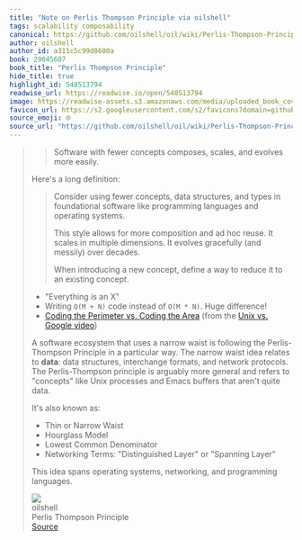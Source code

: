 ```yaml
---
title: "Note on Perlis Thompson Principle via oilshell"
tags: scalability composability
canonical: https://github.com/oilshell/oil/wiki/Perlis-Thompson-Principle
author: oilshell
author_id: a311c5c99d8600a
book: 29045607
book_title: "Perlis Thompson Principle"
hide_title: true
highlight_id: 548513794
readwise_url: https://readwise.io/open/548513794
image: https://readwise-assets.s3.amazonaws.com/media/uploaded_book_covers/profile_265723/oils
favicon_url: https://s2.googleusercontent.com/s2/favicons?domain=github.com
source_emoji: 🌐
source_url: "https://github.com/oilshell/oil/wiki/Perlis-Thompson-Principle#:~:text=%3E%20Software%20with,and%20programming%20languages."
---
```


> > Software with fewer concepts composes, scales, and evolves more easily.
> 
> Here's a long definition:
> 
> > Consider using fewer concepts, data structures, and types in foundational software like programming languages and operating systems.
> >
> > This style allows for more composition and ad hoc reuse. It scales in multiple dimensions. It evolves gracefully (and messily) over decades.
> >
> > When introducing a new concept, define a way to reduce it to an existing concept.
> 
> - "Everything is an X"
> - Writing `O(M + N)` code instead of `O(M * N)`. Huge difference!
> - [Coding the Perimeter vs. Coding the Area](https://www.joshbeckman.org/notes/681443100) (from the [Unix vs. Google video](https://www.youtube.com/watch?v=3Ea3pkTCYx4))
> 
> A software ecosystem that uses a narrow waist is following the Perlis-Thompson Principle in a particular way. The narrow waist idea relates to **data**: data structures, interchange formats, and network protocols. The Perlis-Thompson principle is arguably more general and refers to "concepts" like Unix processes and Emacs buffers that aren't quite data.
> 
> It's also known as:
> 
> - Thin or Narrow Waist
> - Hourglass Model
> - Lowest Common Denominator
> - Networking Terms: "Distinguished Layer" or "Spanning Layer"
> 
> This idea spans operating systems, networking, and programming languages.
> <div class="quoteback-footer"><div class="quoteback-avatar"><img class="mini-favicon" src="https://s2.googleusercontent.com/s2/favicons?domain=github.com"></div><div class="quoteback-metadata"><div class="metadata-inner"><span style="display:none">FROM:</span><div aria-label="oilshell" class="quoteback-author"> oilshell</div><div aria-label="Perlis Thompson Principle" class="quoteback-title"> Perlis Thompson Principle</div></div></div><div class="quoteback-backlink"><a target="_blank" aria-label="go to the full text of this quotation" rel="noopener" href="https://github.com/oilshell/oil/wiki/Perlis-Thompson-Principle#:~:text=%3E%20Software%20with,and%20programming%20languages." class="quoteback-arrow"> Source</a></div></div>